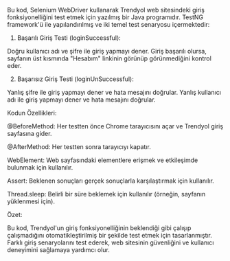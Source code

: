 Bu kod, Selenium WebDriver kullanarak Trendyol web sitesindeki giriş fonksiyonelliğini test etmek için yazılmış bir Java programıdır. TestNG framework'ü ile yapılandırılmış ve iki temel test senaryosu içermektedir:


1. Başarılı Giriş Testi (loginSuccessful):

Doğru kullanıcı adı ve şifre ile giriş yapmayı dener.
Giriş başarılı olursa, sayfanın üst kısmında "Hesabım" linkinin görünüp görünmediğini kontrol eder.


2. Başarısız Giriş Testi (loginUnSuccessful):

Yanlış şifre ile giriş yapmayı dener ve hata mesajını doğrular.
Yanlış kullanıcı adı ile giriş yapmayı dener ve hata mesajını doğrular.



Kodun Özellikleri:

@BeforeMethod: Her testten önce Chrome tarayıcısını açar ve Trendyol giriş sayfasına gider.

@AfterMethod: Her testten sonra tarayıcıyı kapatır.

WebElement: Web sayfasındaki elementlere erişmek ve etkileşimde bulunmak için kullanılır.

Assert: Beklenen sonuçları gerçek sonuçlarla karşılaştırmak için kullanılır.

Thread.sleep: Belirli bir süre beklemek için kullanılır (örneğin, sayfanın yüklenmesi için).



Özet:

Bu kod, Trendyol'un giriş fonksiyonelliğinin beklendiği gibi çalışıp çalışmadığını otomatikleştirilmiş bir şekilde test etmek için tasarlanmıştır. Farklı giriş senaryolarını test ederek, web sitesinin güvenliğini ve kullanıcı deneyimini sağlamaya yardımcı olur.
